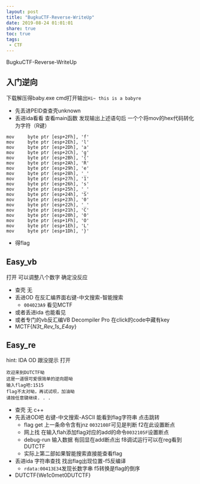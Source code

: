 ```yaml
---
layout: post
title: "BugkuCTF-Reverse-WriteUp"
date: 2019-08-24 01:01:01
share: true
toc: true
tags: 
 - CTF
---
```


BugkuCTF-Reverse-WriteUp

## 入门逆向
下载解压得baby.exe cmd打开输出`Hi~ this is a babyre`
- 先丢进PEID查查壳unknown
- 丢进ida看看 查看main函数 发现输出上述语句后 一个个将mov的hex代码转化为字符（R键）
```
mov     byte ptr [esp+2Fh], 'f'
mov     byte ptr [esp+2Eh], 'l'
mov     byte ptr [esp+2Dh], 'a'
mov     byte ptr [esp+2Ch], 'g'
mov     byte ptr [esp+2Bh], '{'
mov     byte ptr [esp+2Ah], 'R'
mov     byte ptr [esp+29h], 'e'
mov     byte ptr [esp+28h], '_'
mov     byte ptr [esp+27h], '1'
mov     byte ptr [esp+26h], 's'
mov     byte ptr [esp+25h], '_'
mov     byte ptr [esp+24h], 'S'
mov     byte ptr [esp+23h], '0'
mov     byte ptr [esp+22h], '_'
mov     byte ptr [esp+21h], 'C'
mov     byte ptr [esp+20h], '0'
mov     byte ptr [esp+1Fh], 'O'
mov     byte ptr [esp+1Eh], 'L'
mov     byte ptr [esp+1Dh], '}'
```
- 得flag

## Easy_vb
打开 可以调整八个数字 确定没反应
- 查壳 无
- 丢进OD 在反汇编界面右键-中文搜索-智能搜索
  - `004023A9` 看见MCTF
- 或者丢进ida 也能看见
- 或者专门的vb反汇编VB Decompiler Pro 在click的code中藏有key
- MCTF{_N3t_Rev_1s_E4ay_}

## Easy_re
hint: IDA OD 跟没提示
打开
```
欢迎来到DUTCTF呦
这是一道很可爱很简单的逆向题呦
输入flag吧:1515
flag不太对呦，再试试呗，加油呦
请按任意键继续. . .
```
- 查壳 无 c++
- 先丢进OD吧 右键-中文搜索-ASCII 能看到flag字符串 点击跳转
  - flag get 上一条命令含有jnz `0032108F`可见是判断 f2在此设置断点
  - 网上找 在输入flah添加flag对应的add的命令`0032105F`设置断点
  - debug-run 输入数据 有回显在add断点出 f8调试运行可以在reg看到DUTCTF
  - 实际上第二部如果智能搜索直接能查看flag
- 丢进ida 字符串查找 找出flag出现位置-f5反编译
  - `rdata:00413E34`发现长数字串 f5转换是flag的倒序
- DUTCTF{We1c0met0DUTCTF}

## 